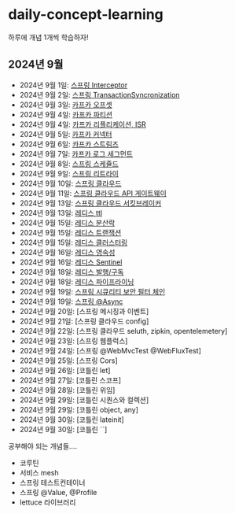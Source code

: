 # daily-concept-learning
하루에 개념 1개씩 학습하자! 

## 2024년 9월
- 2024년 9월 1일: [스프링 Interceptor](https://github.com/hiblue02/concept-learning-daily/blob/main/%EC%8A%A4%ED%94%84%EB%A7%81.md#%EC%8A%A4%ED%94%84%EB%A7%81-interceptor)
- 2024년 9월 2일: [스프링 TransactionSyncronization](https://github.com/hiblue02/concept-learning-daily/blob/main/%EC%8A%A4%ED%94%84%EB%A7%81.md#%EC%8A%A4%ED%94%84%EB%A7%81-transactionsynchronization)
- 2024년 9월 3일: [카프카 오프셋](https://github.com/hiblue02/concept-learning-daily/blob/main/%EC%B9%B4%ED%94%84%EC%B9%B4.md#%EC%B9%B4%ED%94%84%EC%B9%B4-offset)
- 2024년 9월 4일: [카프카 파티션](https://github.com/hiblue02/concept-learning-daily/blob/main/%EC%B9%B4%ED%94%84%EC%B9%B4.md#%EC%B9%B4%ED%94%84%EC%B9%B4-%ED%8C%8C%ED%8B%B0%EC%85%98)
- 2024년 9월 4일: [카프카 리플리케이션, ISR](https://github.com/hiblue02/concept-learning-daily/blob/main/%EC%B9%B4%ED%94%84%EC%B9%B4.md#%EC%B9%B4%ED%94%84%EC%B9%B4-%EB%A6%AC%ED%94%8C%EB%A6%AC%EC%BC%80%EC%9D%B4%EC%85%98%EA%B3%BC-isr)
- 2024년 9월 5일: [카프카 커넥터](https://github.com/hiblue02/concept-learning-daily/blob/main/%EC%B9%B4%ED%94%84%EC%B9%B4.md#%EC%B9%B4%ED%94%84%EC%B9%B4-%EC%BB%A4%EB%84%A5%ED%84%B0)
- 2024년 9월 6일: [카프카 스트림즈](https://github.com/hiblue02/daily-concept-learning/blob/main/%EC%B9%B4%ED%94%84%EC%B9%B4.md#%EC%B9%B4%ED%94%84%EC%B9%B4-%EC%8A%A4%ED%8A%B8%EB%A6%BC%EC%A6%88)
- 2024년 9월 7일: [카프카 로그 세그먼트](https://github.com/hiblue02/daily-concept-learning/blob/main/%EC%B9%B4%ED%94%84%EC%B9%B4.md#%EC%B9%B4%ED%94%84%EC%B9%B4-%EB%A1%9C%EA%B7%B8-%EC%84%B8%EA%B7%B8%EB%A8%BC%ED%8A%B8log-segment)
- 2024년 9월 8일: [스프링 스케쥴드](https://github.com/hiblue02/daily-concept-learning/blob/main/%EC%8A%A4%ED%94%84%EB%A7%81.md#%EC%8A%A4%ED%94%84%EB%A7%81-%EC%8A%A4%EC%BC%80%EC%A5%B4%EB%93%9C)
- 2024년 9월 9일: [스프링 리트라이](https://github.com/hiblue02/daily-concept-learning/blob/main/%EC%8A%A4%ED%94%84%EB%A7%81.md#%EC%8A%A4%ED%94%84%EB%A7%81-%EB%A6%AC%ED%8A%B8%EB%9D%BC%EC%9D%B4)
- 2024년 9월 10일: [스프링 클라우드](https://github.com/hiblue02/daily-concept-learning/blob/main/%EC%8A%A4%ED%94%84%EB%A7%81_%ED%81%B4%EB%9D%BC%EC%9A%B0%EB%93%9C.md#%EC%8A%A4%ED%94%84%EB%A7%81-%ED%81%B4%EB%9D%BC%EC%9A%B0%EB%93%9C)
- 2024년 9월 11일: [스프링 클라우드 API 게이트웨이](https://github.com/hiblue02/daily-concept-learning/blob/main/%EC%8A%A4%ED%94%84%EB%A7%81_%ED%81%B4%EB%9D%BC%EC%9A%B0%EB%93%9C.md#%EC%8A%A4%ED%94%84%EB%A7%81-%ED%81%B4%EB%9D%BC%EC%9A%B0%EB%93%9C-api-gateway)
- 2024년 9월 13일: [스프링 클라우드 서킷브레이커](https://github.com/hiblue02/daily-concept-learning/blob/main/%EC%8A%A4%ED%94%84%EB%A7%81_%ED%81%B4%EB%9D%BC%EC%9A%B0%EB%93%9C.md#%EC%8A%A4%ED%94%84%EB%A7%81-%ED%81%B4%EB%9D%BC%EC%9A%B0%EB%93%9C-%EC%84%9C%ED%82%B7-%EB%B8%8C%EB%A0%88%EC%9D%B4%EC%BB%A4)
- 2024년 9월 13일: [레디스 ttl](https://github.com/hiblue02/daily-concept-learning/blob/main/%EC%8A%A4%ED%94%84%EB%A7%81_%ED%81%B4%EB%9D%BC%EC%9A%B0%EB%93%9C.md#%EC%8A%A4%ED%94%84%EB%A7%81-%ED%81%B4%EB%9D%BC%EC%9A%B0%EB%93%9C-%EC%84%9C%ED%82%B7-%EB%B8%8C%EB%A0%88%EC%9D%B4%EC%BB%A4)
- 2024년 9월 15일: [레디스 분산락](https://github.com/hiblue02/daily-concept-learning/blob/main/%EB%A0%88%EB%94%94%EC%8A%A4.md#%EB%A0%88%EB%94%94%EC%8A%A4-%EB%B6%84%EC%82%B0%EB%9D%BD)
- 2024년 9월 15일: [레디스 트랜잭션](https://github.com/hiblue02/daily-concept-learning/blob/main/%EB%A0%88%EB%94%94%EC%8A%A4.md#%EB%A0%88%EB%94%94%EC%8A%A4-%ED%8A%B8%EB%9E%9C%EC%9E%AD%EC%85%98)
- 2024년 9월 15일: [레디스 클러스터링](https://github.com/hiblue02/daily-concept-learning/blob/main/%EB%A0%88%EB%94%94%EC%8A%A4.md#redis-%ED%81%B4%EB%9F%AC%EC%8A%A4%ED%84%B0%EB%A7%81)   
- 2024년 9월 16일: [레디스 영속성](https://github.com/hiblue02/daily-concept-learning/blob/main/%EB%A0%88%EB%94%94%EC%8A%A4.md#%EB%A0%88%EB%94%94%EC%8A%A4-%EC%98%81%EC%86%8D%EC%84%B1)
- 2024년 9월 16일: [레디스 Sentinel](https://github.com/hiblue02/daily-concept-learning/blob/main/%EB%A0%88%EB%94%94%EC%8A%A4.md#%EB%A0%88%EB%94%94%EC%8A%A4-sentinel)
- 2024년 9월 18일: [레디스 발행/구독](https://github.com/hiblue02/daily-concept-learning/blob/main/%EB%A0%88%EB%94%94%EC%8A%A4.md#%EB%A0%88%EB%94%94%EC%8A%A4-%EB%B0%9C%ED%96%89%EA%B5%AC%EB%8F%85)
- 2024년 9월 18일: [레디스 파이프라이닝](https://github.com/hiblue02/daily-concept-learning/blob/main/%EB%A0%88%EB%94%94%EC%8A%A4.md#%EB%A0%88%EB%94%94%EC%8A%A4-%ED%8C%8C%EC%9D%B4%ED%94%84%EB%9D%BC%EC%9D%B4%EB%8B%9D)
- 2024년 9월 19일: [스프링 시큐리티 보안 필터 체인](https://github.com/hiblue02/daily-concept-learning/blob/main/%EC%8A%A4%ED%94%84%EB%A7%81.md#%EC%8A%A4%ED%94%84%EB%A7%81-%EC%8B%9C%ED%81%90%EB%A6%AC%ED%8B%B0-%EB%B3%B4%EC%95%88-%ED%95%84%ED%84%B0-%EC%B2%B4%EC%9D%B8)
- 2024년 9월 19일: [스프링 @Async](https://github.com/hiblue02/daily-concept-learning/blob/main/%EC%8A%A4%ED%94%84%EB%A7%81.md#%EC%8A%A4%ED%94%84%EB%A7%81-async)
- 2024년 9월 20일: [스프링 메시징과 이벤트]
- 2024년 9월 21일: [스프링 클라우드 config]
- 2024년 9월 22일: [스프링 클라우드 seluth, zipkin, opentelemetery]
- 2024년 9월 23일: [스프링 웹플럭스]
- 2024년 9월 24일: [스프링 @WebMvcTest @WebFluxTest]
- 2024년 9월 25일: [스프링 Cors]
- 2024년 9월 26일: [코틀린 let]
- 2024년 9월 27일: [코틀린 스코프]
- 2024년 9월 28일: [코틀린 위임]
- 2024년 9월 29일: [코틀린 시퀀스와 컬렉션]
- 2024년 9월 29일: [코틀린 object, any]
- 2024년 9월 30일: [코틀린 lateinit]
- 2024년 9월 30일: [코틀린 ``]


공부해야 되는 개념들....

- 코루틴
- 서비스 mesh
- 스프링 테스트컨테이너
- 스프링 @Value, @Profile
- lettuce 라이브러리
